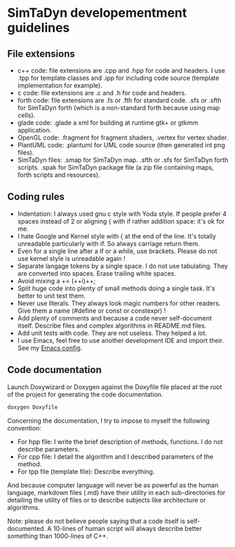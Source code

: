 # SimTaDyn developementment guidelines

## File extensions

* c++ code: file extensions are .cpp and .hpp for code and headers. I use .tpp for template classes and .ipp for including code source (template implementation for example).
* c code: file extensions are .c and .h for code and headers.
* forth code: file extensions are .fs or .fth for standard code. .sfs or .sfth for SimTaDyn forth (which is a non-standard forth because using map cells).
* glade code: .glade a xml for building at runtime gtk+ or gtkmm application.
* OpenGL code: .fragment for fragment shaders, .vertex for vertex shader.
* PlantUML code: .plantuml for UML code source (then generated int png files).
* SimTaDyn files: .smap for SimTaDyn map. .sfth or .sfs for SimTaDyn forth scripts. .spak for SimTaDyn package file (a zip file containing maps, forth scripts and resources).

## Coding rules

* Indentation: I always used gnu c style with Yoda style. If people prefer 4 spaces instead of 2 or aligning { with if rather addition space: it's ok for me.
* I hate Google and Kernel style with { at the end of the line. It's totally unreadable particularly with if. So always carriage return them.
* Even for a single line after a if or a while, use brackets. Please do not use kernel style is unreadable again !
* Separate langage tokens by a single space. I do not use tabulating. They are converted into spaces. Erase trailing white spaces.
* Avoid mixing a += (++i)++;
* Split huge code into plenty of small methods doing a single task. It's better to unit test them.
* Never use literals. They always look magic numbers for other readers. Give them a name (#define or const or constexpr) !
* Add plenty of comments and because a code never self-document itself. Describe files and complex algorithms in README.md files.
* Add unit tests with code. They are not useless. They helped a lot.
* I use Emacs, feel free to use another development IDE and import their. See my [Emacs config](https://github.com/Lecrapouille/DotEmacs).

## Code documentation

Launch Doxywizard or Doxygen against the Doxyfile file placed at the
root of the project for generating the code documentation.
```sh
doxygen Doxyfile
```

Concerning the documentation, I try to impose to myself the following convention:
* For hpp file: I write the brief description of methods, functions. I do not describe parameters.
* For cpp file: I detail the algorithm and I described parameters of the method.
* For tpp file (template file): Describe everything.

And because computer language will never be as powerful as the human
language, markdown files (.md) have their utility in each
sub-directories for detailing the utility of files or to describe
subjects like architecture or algorithms.

Note: please do not believe people saying that a code itself is
self-documented. A 10-lines of human script will always describe
better something than 1000-lines of C++.
